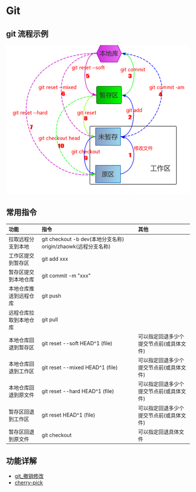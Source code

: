 # Git

## git 流程示例

![Alt pic](images/git_process.png)

## 常用指令


| 功能               | 指令                                                          | 其他 |
| :----------------- | :------------------------------------------------------------ | :--- |
| 拉取远程分支到本地 | git checkout -b dev(本地分支名称) origin/zhaowk(远程分支名称) |      |
| 工作区提交到暂存区 | git add xxx |      |
| 暂存区提交到本地仓库 | git commit -m "xxx" |      |
| 本地仓库推送到远程仓库 | git push |      |
| 远程仓库拉取到本地仓库 | git pull |      |
| 本地仓库回退到暂存区 | git reset --soft HEAD^1 (file) | 可以指定回退多少个提交节点前(或具体文件) |
| 本地仓库回退到工作区 | git reset --mixed HEAD^1 (file) | 可以指定回退多少个提交节点前(或具体文件) |
| 本地仓库回退到原文件 | git reset --hard HEAD^1 (file) | 可以指定回退多少个提交节点前(或具体文件) |
| 暂存区回退到工作区 | git reset HEAD^1 (file) | 可以指定回退多少个提交节点前(或具体文件) |
| 暂存区回退到原文件 | git checkout | 可以指定回退具体文件 |

## 功能详解

- [git_撤销修改](git_撤销修改.md)
- [cherry-pick](cherry-pick.md)
